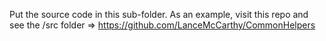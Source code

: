 Put the source code in this sub-folder. As an example, visit this repo and see the /src folder => https://github.com/LanceMcCarthy/CommonHelpers
